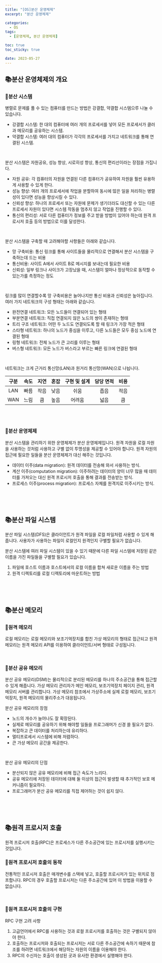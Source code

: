 ```yaml
---
title: "[OS]분산 운영체제"
excerpt: "분산 운영체제"

categories:
  - OS
tags:
  - [운영체제, 분산 운영체제]

toc: true
toc_sticky: true

date: 2023-05-27
---
```


## 📚분산 운영체제의 개요
### 📄분산 시스템
병렬로 문제를 풀 수 있는 컴퓨터를 만드는 방법은 강결합, 약결합 시스템으루 나눌 수 있습니다.

* 강결합 시스템: 한 대의 컴퓨터에 여러 개의 프로세서를 넣어 모든 프로세서가 클러과 메모리를 공유하는 시스템.
* 약결합 시스템: 여러 대의 컴퓨터가 각각의 프로세서를 가지고 네트워크를 통해 연결된 시스템.

<br>

분산 시스템은 자원공유, 성능 향상, 시로히성 향상, 통신의 편리선이라는 장점을 가집니다.

* 자원 공유: 각 컴퓨터의 자원을 연결된 다른 컴퓨터가 공유하여 자원을 훨씬 유용하게 사용할 수 있게 한다.
* 성능 향상: 여러 개의 프로세서에 작업을 분할하여 동시에 많은 일을 처리하는 병렬성이 있다면 성능을 향상시킬 수 있다.
* 신뢰성 향상: 하나의 프로세서 또는 자원에 문제가 생기더라도 대신할 수 있는 다른 프로세서 자원이 있다면 시스템 작동을 멈추지 않고 작업을 진행할 수 있다.
* 통신의 편리성: 서로 다른 컴퓨터가 정보를 주고 받을 방법이 있어야 하는데 원격 프로시저 호출 등의 방법으로 이를 달성한다.

<br>

분산 시스템을 구축할 때 고려해야할 사항들은 아래와 같습니다.

* 망 구축비용: 통신 링크를 통해 사이트들을 물리적으로 연결해서 분산 시스템을 구축하는데 드는 비용
* 통신비용: 사이트 A에서 사이트 B로 메시지를 보내는데 필요한 비용
* 신뢰성: 일부 링크나 사이크가 고장났을 때, 시스템이 얼마나 정상적으로 동작할 수 있는가를 측정하는 정도

<br>

링크를 많이 연결할수록 망 구축비용은 늘어나지만 통신 비용과 신뢰성은 높아집니다. 여러 가지 네트워크의 구성 형태는 아래와 같습니다.

* 완전연결 네트워크: 모든 노드들이 연결되어 있는 형태
* 부분연결 네트워크: 직접 연결되지 않은 노드의 쌍이 존재하는 형태
* 트리 구조 네트워크: 어떤 두 노드도 연결되도록 할 때 링크가 가장 적은 형태
* 스타형 네트워크: 하나의 노드가 중심을 이루고, 다른 노드들은 모두 중심 노드에 연결된 형태
* 링형 네트워크: 전체 노드가 큰 고리를 이루는 형태
* 버스형 네트워크: 모든 노드가 버스라고 부르는 빠른 링크에 연결된 형태

<br>

네트워크는 크게 근거리 통신망(LAN)과 원거리 통신망(WAN)으로 나뉩니다.

| 구분 | 속도 | 지연 | 혼잡 | 구현 및 설계 | 담당 면적 | 비용 |
| :---: | :---: | :---: | :---: | :---: | :---: | :---: |
| LAN | 빠름 | 작음 | 낮음 | 쉬움 | 좁음 | 적음 |
| WAN | 느림 | 큼 | 높음 | 어려움 | 넓음 | 큼 |

<br><br>

### 📄분산 운영체제
분산 시스템을 관리하기 위한 운영체제가 분산 운영체제입니다. 원격 자원을 로컬 자원을 사용하는 것처럼 사용하고 구별 없이 투명성을 제공할 수 있어야 합니다. 원격 자원의 접근에 필요한 일들을 분산 운영체제가 대신 해주는 것입니다.

* 데이터 이주(data migration): 원격 데이터를 전송해 와서 사용하는 방식.
* 계산 이주(computation migration): 이주하려는 데이터의 양이 너무 많을 때 데이터를 가져오는 대신 원격 프로시저 호출을 통해 결과를 전송받는 방식.
* 프로세스 이주(process migration): 프로세스 자체를 원격지로 이주시키는 방식.

<br><br><br>

## 📚분산 파일 시스템
분산 파일 시스템(DFS)은 클라이언트가 원격 파일을 로컬 파일처럼 사용할 수 있게 해줍니다. 사용자가 사용하는 파일이 로컬인지 원격인지 구별할 필요가 없습니다.

분산 시스템에 여러 파일 시스템이 있을 수 있기 때문에 다른 파일 시스템에 저장된 같은 이름을 가진 파일들을 구별할 필요가 있습니다.

1. 파일에 호스트 이름과 호스트에서의 로컬 이름을 합쳐 새로운 이름을 주는 방법
2. 원격 디렉토리를 로컬 디렉토리에 마운트하는 방법

<br><br><br>

## 📚분산 메모리
### 📄원격 메모리
로컬 메모리는 로컬 메모리와 보조기억장치를 합친 가상 메모리의 형태로 접근되고 원격 메모리는 원격 메모리 API를 이용하여 클라이언트/서버 형태로 구성됩니다.

<br>

### 📄분산 공유 메모리
분산 공유 메모리(DSM)는 물리적으로 분리된 메모리를 하나의 주소공간을 통해 접근할 수 있게 해줍니다. 가상 메모리 관리자가 메인 메모리, 보조기억장치 페이지 관리, 원격 메모리 서버를 관리합니다. 가상 메모리 참조에서 가상주소에 실제 로컬 메모리, 보조기억장치, 원격 메모리의 물리주소가 대응됩니다.

분산 공유 메모리의 장점
<br>
* 노드의 개수가 늘어나도 잘 확장된다.
* 실제로 메모리를 공유하기 위해 해야할 일들을 프로그래머가 신경 쓸 필요가 없다.
* 복잡하고 큰 데이터를 처리하는데 유리하다.
* 멀티프로세서 시스템에 비해 저렴하다.
* 큰 가상 메모리 공간을 제공한다.

<br>

분산 공유 메모리의 단점
<br>
* 분산되지 않은 공유 메모리에 비해 접근 속도가 느리다.
* 공유 메모리에 저장된 데이터에 대해 둘 이상의 접근이 발생할 때 추가적인 보호 메커니즘이 필요하다.
* 프로그래머가 분산 공유 메모리를 직접 제어하는 것이 쉽지 않다.

<br><br><br>

## 📚원격 프로시저 호출
원격 프로시저 호출(RPC)은 프로세스가 다른 주소공간에 있는 프로시저를 실행시키는 것입니다.

### 📄원격 프로시저 호출의 동작
전통적인 프로시저 호출은 매개변수를 스택에 넣고, 호출할 프로시저가 있는 위치로 점프합니다. RPC의 경우 호출할 프로시저는 다른 주소공간에 있어 이 방법을 이용할 수 없습니다.

<br>

### 📄원격 프로시저 호출의 구현
RPC 구현 고려 사항

1. 고급언어에서 RPC를 사용하는 것과 로컬 프로시저를 호출하는 것은 구별되지 않아야 한다.
2. 호출하는 프로시저와 호출되는 프로시저는 서로 다른 주소공간에 속하기 때문에 참조를 하려면 네트워크에서 해당하는 자원의 이름을 이용해야 한다.
3. RPC의 수신자는 호출이 생성된 곳과 유사한 환경에서 실행해야 한다.


<br><br>